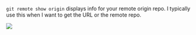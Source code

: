 <!--
id: 47678504490
link: http://blog.hengkiardo.com/post/47678504490/git-remote-show-origin
slug: git-remote-show-origin
date: Thu Apr 11 2013 11:03:14 GMT+0700 (WIT)
publish: 2013-04-011
tags: 
title: git remote show origin
-->


`git remote show origin` displays info for your remote origin repo. I
typically use this when I want to get the URL or the remote repo. 

![](http://media.tumblr.com/c3c98483e4c3a4059c6e90f00f64e680/tumblr_inline_ml2okzaLIL1qz4rgp.png)



